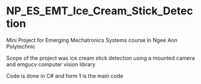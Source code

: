 # NP_ES_EMT_Ice_Cream_Stick_Detection
Mini Project for Emerging Mechatronics Systems course in Ngee Ann Polytechnic

Scope of the project was ice cream stick detection using a mounted camera and emgucv computer vision library

Code is done in C# and form 1 is the main code
